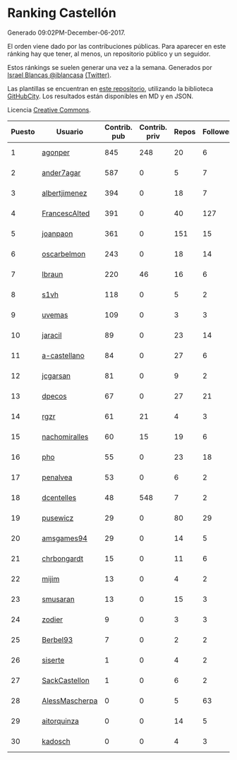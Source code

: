 # Ranking Castellón

Generado 09:02PM-December-06-2017.

El orden viene dado por las contribuciones públicas. Para aparecer en este ránking hay que tener, al menos, un repositorio público y un seguidor.

Estos ránkings se suelen generar una vez a la semana. Generados por [Israel Blancas @iblancasa](https://github.com/iblancasa/) [(Twitter)](https://twitter.com/iblancasa).

Las plantillas se encuentran en [este repositorio](https://github.com/iblancasa/GH-Spanish-Ranking), utilizando la biblioteca [GitHubCity](https://github.com/iblancasa/GitHubCity). Los resultados están disponibles en MD y en JSON.

Licencia [Creative Commons](https://creativecommons.org/licenses/by/4.0/).

| Puesto   |  Usuario  | Contrib. pub | Contrib. priv |Repos| Followers | Desde |  Avatar  |
|----------|-----------|--------------|---------------|-----|-----------|-------|----------|
|1|[agonper](https://github.com/agonper)|845|248|20|6|2015-01-27|![agonper](https://avatars3.githubusercontent.com/u/10727467)|
|2|[ander7agar](https://github.com/ander7agar)|587|0|5|7|2014-03-06|![ander7agar](https://avatars2.githubusercontent.com/u/6875232)|
|3|[albertjimenez](https://github.com/albertjimenez)|394|0|18|7|2015-05-21|![albertjimenez](https://avatars3.githubusercontent.com/u/12547680)|
|4|[FrancescAlted](https://github.com/FrancescAlted)|391|0|40|127|2010-06-25|![FrancescAlted](https://avatars0.githubusercontent.com/u/314521)|
|5|[joanpaon](https://github.com/joanpaon)|361|0|151|15|2013-06-30|![joanpaon](https://avatars1.githubusercontent.com/u/4895527)|
|6|[oscarbelmon](https://github.com/oscarbelmon)|243|0|18|14|2013-04-05|![oscarbelmon](https://avatars0.githubusercontent.com/u/4066452)|
|7|[lbraun](https://github.com/lbraun)|220|46|16|6|2010-06-02|![lbraun](https://avatars2.githubusercontent.com/u/294776)|
|8|[s1vh](https://github.com/s1vh)|118|0|5|2|2014-10-09|![s1vh](https://avatars1.githubusercontent.com/u/9099118)|
|9|[uvemas](https://github.com/uvemas)|109|0|3|3|2011-10-03|![uvemas](https://avatars1.githubusercontent.com/u/1099529)|
|10|[jaracil](https://github.com/jaracil)|89|0|23|14|2014-01-10|![jaracil](https://avatars0.githubusercontent.com/u/6370372)|
|11|[a-castellano](https://github.com/a-castellano)|84|0|27|6|2015-03-17|![a-castellano](https://avatars0.githubusercontent.com/u/11519707)|
|12|[jcgarsan](https://github.com/jcgarsan)|81|0|9|2|2013-09-26|![jcgarsan](https://avatars3.githubusercontent.com/u/5547857)|
|13|[dpecos](https://github.com/dpecos)|67|0|27|21|2011-01-26|![dpecos](https://avatars0.githubusercontent.com/u/584298)|
|14|[rgzr](https://github.com/rgzr)|61|21|4|3|2015-07-03|![rgzr](https://avatars1.githubusercontent.com/u/13169716)|
|15|[nachomiralles](https://github.com/nachomiralles)|60|15|19|6|2013-06-26|![nachomiralles](https://avatars2.githubusercontent.com/u/4831513)|
|16|[pho](https://github.com/pho)|55|0|23|18|2009-05-25|![pho](https://avatars0.githubusercontent.com/u/88469)|
|17|[penalvea](https://github.com/penalvea)|53|0|6|2|2013-04-09|![penalvea](https://avatars3.githubusercontent.com/u/4102114)|
|18|[dcentelles](https://github.com/dcentelles)|48|548|7|2|2013-07-15|![dcentelles](https://avatars2.githubusercontent.com/u/5012707)|
|19|[pusewicz](https://github.com/pusewicz)|29|0|80|29|2008-02-26|![pusewicz](https://avatars2.githubusercontent.com/u/940)|
|20|[amsgames94](https://github.com/amsgames94)|29|0|14|5|2014-03-15|![amsgames94](https://avatars3.githubusercontent.com/u/6959189)|
|21|[chrbongardt](https://github.com/chrbongardt)|15|0|11|6|2012-11-19|![chrbongardt](https://avatars3.githubusercontent.com/u/2834466)|
|22|[mijim](https://github.com/mijim)|13|0|4|2|2016-02-01|![mijim](https://avatars1.githubusercontent.com/u/17006034)|
|23|[smusaran](https://github.com/smusaran)|13|0|15|3|2015-11-10|![smusaran](https://avatars2.githubusercontent.com/u/15787704)|
|24|[zodier](https://github.com/zodier)|9|0|3|3|2010-11-13|![zodier](https://avatars0.githubusercontent.com/u/480371)|
|25|[Berbel93](https://github.com/Berbel93)|7|0|2|2|2016-03-02|![Berbel93](https://avatars2.githubusercontent.com/u/17596372)|
|26|[siserte](https://github.com/siserte)|1|0|4|2|2014-02-05|![siserte](https://avatars2.githubusercontent.com/u/6595035)|
|27|[SackCastellon](https://github.com/SackCastellon)|1|0|6|2|2013-08-28|![SackCastellon](https://avatars3.githubusercontent.com/u/5330355)|
|28|[AlessMascherpa](https://github.com/AlessMascherpa)|0|0|5|63|2011-04-03|![AlessMascherpa](https://avatars2.githubusercontent.com/u/706750)|
|29|[aitorquinza](https://github.com/aitorquinza)|0|0|14|5|2012-09-17|![aitorquinza](https://avatars3.githubusercontent.com/u/2361502)|
|30|[kadosch](https://github.com/kadosch)|0|0|4|3|2011-12-31|![kadosch](https://avatars1.githubusercontent.com/u/1296520)|
